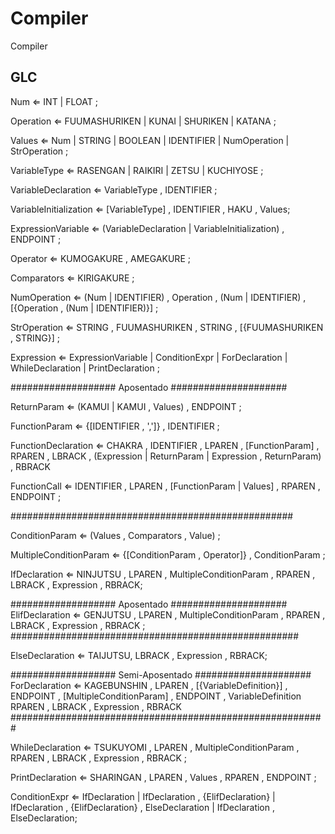 # Compiler
Compiler 

## GLC

Num ⇐ INT | FLOAT ;

Operation ⇐ FUUMASHURIKEN | KUNAI | SHURIKEN | KATANA ;

Values ⇐ Num | STRING | BOOLEAN | IDENTIFIER | NumOperation | StrOperation ;

VariableType ⇐ RASENGAN | RAIKIRI | ZETSU | KUCHIYOSE ;




VariableDeclaration ⇐ VariableType , IDENTIFIER ;

VariableInitialization ⇐ [VariableType] , IDENTIFIER , HAKU , Values;

ExpressionVariable ⇐ (VariableDeclaration | VariableInitialization) , ENDPOINT ;



Operator ⇐ KUMOGAKURE , AMEGAKURE ;

Comparators ⇐ KIRIGAKURE ;



NumOperation ⇐ (Num | IDENTIFIER) , Operation , (Num | IDENTIFIER) , [{Operation , (Num | IDENTIFIER)}] ;

StrOperation ⇐ STRING , FUUMASHURIKEN , STRING , [{FUUMASHURIKEN , STRING}] ;


 
Expression ⇐ ExpressionVariable | ConditionExpr | ForDeclaration | WhileDeclaration | PrintDeclaration ;

################### Aposentado #####################

ReturnParam ⇐ (KAMUI | KAMUI , Values) , ENDPOINT ;

FunctionParam ⇐ {[IDENTIFIER , ',']} , IDENTIFIER ;

FunctionDeclaration ⇐ CHAKRA , IDENTIFIER , LPAREN , [FunctionParam] , RPAREN , LBRACK , (Expression | ReturnParam | Expression , ReturnParam) , RBRACK

FunctionCall ⇐ IDENTIFIER , LPAREN , [FunctionParam | Values] , RPAREN , ENDPOINT ;

###################################################

ConditionParam ⇐ (Values , Comparators , Value) ;

MultipleConditionParam ⇐  {[ConditionParam , Operator]} , ConditionParam ;

IfDeclaration ⇐ NINJUTSU , LPAREN , MultipleConditionParam , RPAREN , LBRACK , Expression , RBRACK;

################### Aposentado #####################
ElifDeclaration ⇐ GENJUTSU , LPAREN , MultipleConditionParam , RPAREN , LBRACK , Expression , RBRACK ;
####################################################

ElseDeclaration ⇐ TAIJUTSU, LBRACK , Expression , RBRACK;

################### Semi-Aposentado #####################
ForDeclaration ⇐ KAGEBUNSHIN , LPAREN , [{VariableDefinition}] , ENDPOINT , [MultipleConditionParam] , ENDPOINT , VariableDefinition RPAREN , LBRACK , Expression , RBRACK
#########################################################

WhileDeclaration ⇐ TSUKUYOMI , LPAREN , MultipleConditionParam , RPAREN , LBRACK , Expression , RBRACK ;

PrintDeclaration ⇐ SHARINGAN , LPAREN , Values , RPAREN , ENDPOINT ;



ConditionExpr ⇐ IfDeclaration | IfDeclaration , {ElifDeclaration} | IfDeclaration , {ElifDeclaration} , ElseDeclaration | IfDeclaration , ElseDeclaration;


